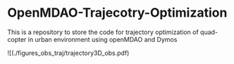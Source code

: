 # OpenMDAO-Trajecotry-Optimization
This is a repository to store the code for trajectory optimization of quad-copter in urban environment using openMDAO and Dymos

![(./figures_obs_traj/trajectory3D_obs.pdf)
